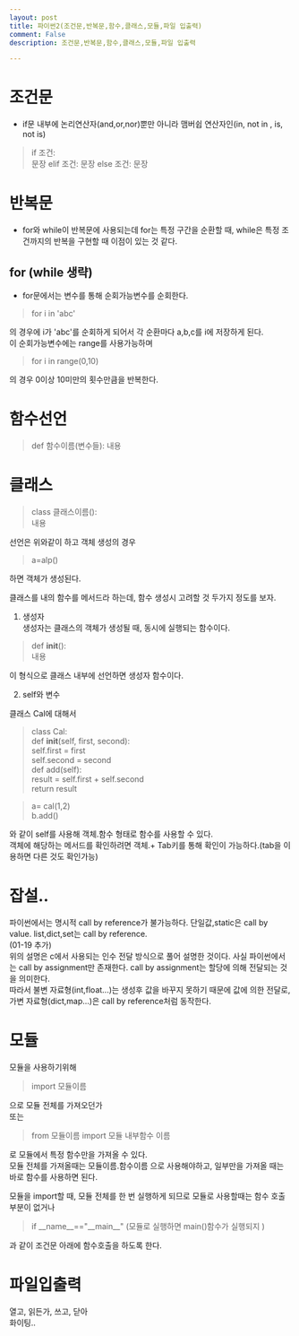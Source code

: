 ```yaml
---
layout: post
title: 파이썬2(조건문,반복문,함수,클래스,모듈,파일 입출력)
comment: False
description: 조건문,반복문,함수,클래스,모듈,파일 입출력

---
```


# 조건문  

- if문 내부에 논리연산자(and,or,nor)뿐만 아니라 맴버쉽 연산자인(in, not in , is, not is)  

> if 조건:  
    문장
  elif 조건:
    문장
  else 조건:
    문장  
    
    

# 반복문  

- for와 while이 반복문에 사용되는데 for는 특정 구간을 순환할 때, while은 특정 조건까지의 반복을 구현할 때 이점이 있는 것 같다.  

## for (while 생략)

- for문에서는 변수를 통해 순회가능변수를 순회한다.  

> for i in 'abc'  

의 경우에 i가 'abc'를 순회하게 되어서 각 순환마다 a,b,c를 i에 저장하게 된다.  
이 순회가능변수에는 range를 사용가능하며  

> for i in range(0,10)  

의 경우 0이상 10미만의 횟수만큼을 반복한다.  



# 함수선언  

> def 함수이름(변수들):
        내용  
        
        
        
# 클래스  

> class 클래스이름():  
        내용  
        
선언은 위와같이 하고 객체 생성의 경우

> a=alp()  

하면 객체가 생성된다.

클래스를 내의 함수를 메서드라 하는데, 함수 생성시 고려할 것 두가지 정도를 보자.  

1. 생성자  
생성자는 클래스의 객체가 생성될 때, 동시에 실행되는 함수이다.  

> def __init__():  
        내용  
        
이 형식으로 클래스 내부에 선언하면 생성자 함수이다.  

2. self와 변수  

클래스 Cal에 대해서  

> class Cal:  
     def __init__(self, first, second):  
         self.first = first  
         self.second = second  
     def add(self):  
     	result = self.first + self.second  
        return result  
        

> a= cal(1,2)  
  b.add()  

와 같이 self를 사용해 객체.함수 형태로 함수를 사용할 수 있다.  
객체에 해당하는 메서드를 확인하려면 객체.+ Tab키를 통해 확인이 가능하다.(tab을 이용하면 다른 것도 확인가능)  


# 잡설..  
파이썬에서는 명시적 call by reference가 불가능하다. 단일값,static은 call by value. list,dict,set는 call by reference.  
(01-19 추가)  
위의 설명은 c에서 사용되는 인수 전달 방식으로 풀어 설명한 것이다. 사실 파이썬에서는 call by assignment만 존재한다. call by assignment는 할당에 의해 전달되는 것을 의미한다.  
따라서 불변 자료형(int,float...)는 생성후 값을 바꾸지 못하기 때문에 값에 의한 전달로, 가변 자료형(dict,map...)은 call by reference처럼 동작한다.


# 모듈

모듈을 사용하기위해  

> import 모듈이름  

으로 모듈 전체를 가져오던가  
또는  

> from 모듈이름 import 모듈 내부함수 이름  

로 모듈에서 특정 함수만을 가져올 수 있다.  
모듈 전체를 가져올때는 모듈이름.함수이름 으로 사용해야하고, 일부만을 가져올 때는 바로 함수를 사용하면 된다.  

모듈을 import할 때, 모듈 전체를 한 번 실행하게 되므로 모듈로 사용할때는 함수 호출부분이 없거나  

> if \_\_name__=="\_\_main__"  (모듈로 실행하면 main()함수가 실행되지 )  

과 같이 조건문 아래에 함수호출을 하도록 한다.  


# 파일입출력  

열고, 읽든가, 쓰고, 닫아  
화이팅..  

